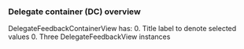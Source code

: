 ### Delegate container (DC) overview

DelegateFeedbackContainerView has:
0. Title label to denote selected values
0. Three DelegateFeedbackView instances

